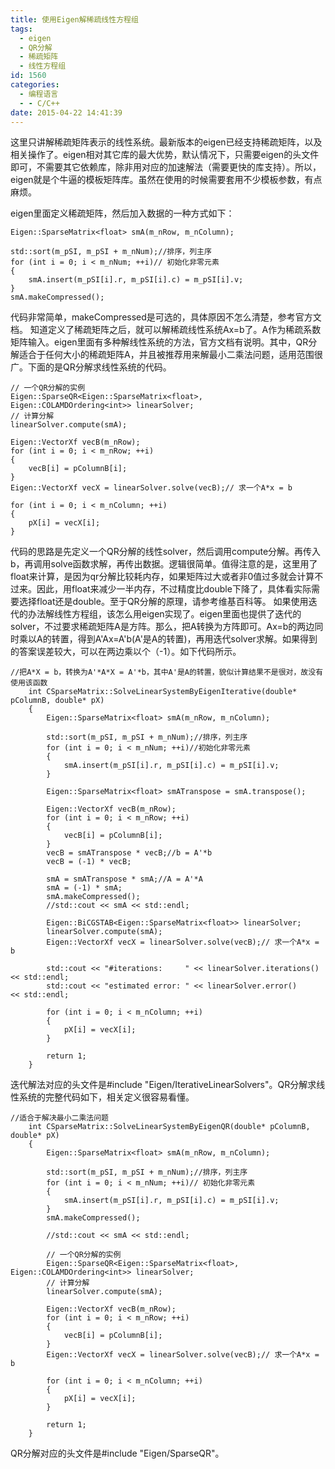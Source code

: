 ```yaml
---
title: 使用Eigen解稀疏线性方程组
tags:
  - eigen
  - QR分解
  - 稀疏矩阵
  - 线性方程组
id: 1560
categories:
  - 编程语言 
  - - C/C++
date: 2015-04-22 14:41:39
---
```


这里只讲解稀疏矩阵表示的线性系统。最新版本的eigen已经支持稀疏矩阵，以及相关操作了。eigen相对其它库的最大优势，默认情况下，只需要eigen的头文件即可，不需要其它依赖库，除非用对应的加速解法（需要更快的库支持）。所以，eigen就是个牛逼的模板矩阵库。虽然在使用的时候需要套用不少模板参数，有点麻烦。

eigen里面定义稀疏矩阵，然后加入数据的一种方式如下：

``` stylus
Eigen::SparseMatrix<float> smA(m_nRow, m_nColumn);

std::sort(m_pSI, m_pSI + m_nNum);//排序，列主序
for (int i = 0; i < m_nNum; ++i)// 初始化非零元素
{
    smA.insert(m_pSI[i].r, m_pSI[i].c) = m_pSI[i].v;
}
smA.makeCompressed();
```

代码非常简单，makeCompressed是可选的，具体原因不怎么清楚，参考官方文档。
知道定义了稀疏矩阵之后，就可以解稀疏线性系统Ax=b了。A作为稀疏系数矩阵输入。eigen里面有多种解线性系统的方法，官方文档有说明。其中，QR分解适合于任何大小的稀疏矩阵A，并且被推荐用来解最小二乘法问题，适用范围很广。下面的是QR分解求线性系统的代码。

``` stylus
// 一个QR分解的实例
Eigen::SparseQR<Eigen::SparseMatrix<float>, Eigen::COLAMDOrdering<int>> linearSolver;
// 计算分解
linearSolver.compute(smA);

Eigen::VectorXf vecB(m_nRow);
for (int i = 0; i < m_nRow; ++i)
{
    vecB[i] = pColumnB[i];
}
Eigen::VectorXf vecX = linearSolver.solve(vecB);// 求一个A*x = b

for (int i = 0; i < m_nColumn; ++i)
{
    pX[i] = vecX[i];
}
```

代码的思路是先定义一个QR分解的线性solver，然后调用compute分解。再传入b，再调用solve函数求解，再传出数据。逻辑很简单。值得注意的是，这里用了float来计算，是因为qr分解比较耗内存，如果矩阵过大或者非0值过多就会计算不过来。因此，用float来减少一半内存，不过精度比double下降了，具体看实际需要选择float还是double。至于QR分解的原理，请参考维基百科等。
如果使用迭代的办法解线性方程组，该怎么用eigen实现了。eigen里面也提供了迭代的solver，不过要求稀疏矩阵A是方阵。那么，把A转换为方阵即可。Ax=b的两边同时乘以A的转置，得到A'Ax=A'b(A'是A的转置)，再用迭代solver求解。如果得到的答案误差较大，可以在两边乘以个（-1）。如下代码所示。

``` stylus
//把A*X = b，转换为A'*A*X = A'*b，其中A'是A的转置，貌似计算结果不是很对，故没有使用该函数
    int CSparseMatrix::SolveLinearSystemByEigenIterative(double* pColumnB, double* pX)
    {
        Eigen::SparseMatrix<float> smA(m_nRow, m_nColumn);

        std::sort(m_pSI, m_pSI + m_nNum);//排序，列主序
        for (int i = 0; i < m_nNum; ++i)//初始化非零元素
        {
            smA.insert(m_pSI[i].r, m_pSI[i].c) = m_pSI[i].v;
        }

        Eigen::SparseMatrix<float> smATranspose = smA.transpose();

        Eigen::VectorXf vecB(m_nRow);
        for (int i = 0; i < m_nRow; ++i)
        {
            vecB[i] = pColumnB[i];
        }
        vecB = smATranspose * vecB;//b = A'*b
        vecB = (-1) * vecB;

        smA = smATranspose * smA;//A = A'*A
        smA = (-1) * smA;
        smA.makeCompressed();
        //std::cout << smA << std::endl;

        Eigen::BiCGSTAB<Eigen::SparseMatrix<float>> linearSolver;
        linearSolver.compute(smA);
        Eigen::VectorXf vecX = linearSolver.solve(vecB);// 求一个A*x = b

        std::cout << "#iterations:     " << linearSolver.iterations() << std::endl;
        std::cout << "estimated error: " << linearSolver.error()      << std::endl;

        for (int i = 0; i < m_nColumn; ++i)
        {
            pX[i] = vecX[i];
        }

        return 1;
    }
```

迭代解法对应的头文件是#include "Eigen/IterativeLinearSolvers"。QR分解求线性系统的完整代码如下，相关定义很容易看懂。

``` stylus
//适合于解决最小二乘法问题
    int CSparseMatrix::SolveLinearSystemByEigenQR(double* pColumnB, double* pX)
    {
        Eigen::SparseMatrix<float> smA(m_nRow, m_nColumn);

        std::sort(m_pSI, m_pSI + m_nNum);//排序，列主序
        for (int i = 0; i < m_nNum; ++i)// 初始化非零元素
        {
            smA.insert(m_pSI[i].r, m_pSI[i].c) = m_pSI[i].v;
        }
        smA.makeCompressed();

        //std::cout << smA << std::endl;

        // 一个QR分解的实例
        Eigen::SparseQR<Eigen::SparseMatrix<float>, Eigen::COLAMDOrdering<int>> linearSolver;
        // 计算分解
        linearSolver.compute(smA);

        Eigen::VectorXf vecB(m_nRow);
        for (int i = 0; i < m_nRow; ++i)
        {
            vecB[i] = pColumnB[i];
        }
        Eigen::VectorXf vecX = linearSolver.solve(vecB);// 求一个A*x = b

        for (int i = 0; i < m_nColumn; ++i)
        {
            pX[i] = vecX[i];
        }

        return 1;
    }
```

  QR分解对应的头文件是#include "Eigen/SparseQR"。</pre>